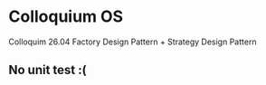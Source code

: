 # Сolloquium OS 

Colloquim 26.04
Factory Design Pattern + Strategy Design Pattern

## No unit test :(

